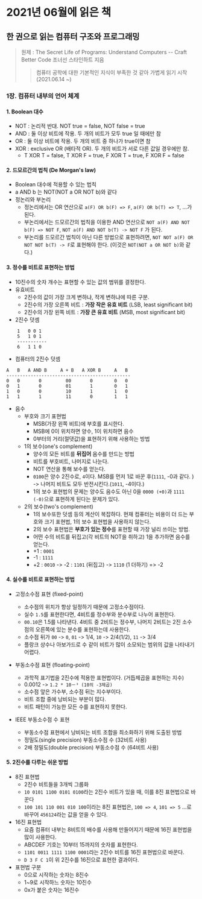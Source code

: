 # 2021년 06월에 읽은 책

## 한 권으로 읽는 컴퓨터 구조와 프로그래밍
> 원제 : The Secret Life of Programs: Understand Computers -- Craft Better Code
> 조너선 스타인하트 지음
>> 컴퓨터 공학에 대한 기본적인 지식이 부족한 것 같아 가볍게 읽기 시작 (2021.06.14 ~)   

### 1장. 컴퓨터 내부의 언어 체계
#### 1. Boolean 대수
- NOT : 논리적 반대. NOT true = false, NOT false = true
- AND : 둘 이상 비트에 작용. 두 개의 비트가 모두 true 일 때에만 참
- OR : 둘 이상 비트에 작용. 두 개의 비트 중 하나가 true이면 참
- XOR : exclusive OR (배타적 OR). 두 개의 비트가 서로 다른 값일 경우에만 참.
  - T XOR T = false, T XOR F = true, F XOR T = true, F XOR F = false
#### 2. 드모르간의 법칙 (De Morgan's law)
- Boolean 대수에 적용할 수 있는 법칙
- a AND b 는 NOT(NOT a OR NOT b)와 같다
- 정논리와 부논리
  - 정논리에서는 OR 연산으로 `a(F) OR b(F) => F`, `a(F) OR b(T) => T`, ...가 된다.
  - 부논리에서는 드모르간의 법칙을 이용한 AND 연산으로 `NOT a(F) AND NOT b(F) => NOT F`, `NOT a(F) AND NOT b(T) -> NOT F` 가 된다. 
  - 부논리를 드모르간 법칙이 아닌 다른 방법으로 표현하려면, `NOT NOT a(F) OR NOT NOT b(T) -> F`로 표현해야 한다. (이것은 `NOT(NOT a OR NOT b)`와 같다.)
  
#### 3. 정수를 비트로 표현하는 방법
- 10진수의 숫자 개수는 표현할 수 있는 값의 범위를 결정한다.
- 유효비트
  - 2진수의 값이 가장 크게 변하냐, 작게 변하냐에 따른 구분.
  - 2진수의 가장 오른쪽 비트 : **가장 작은 유효 비트** (LSB, least significant bit)
  - 2진수의 가장 왼쪽 비트 : **가장 큰 유효 비트** (MSB, most significant bit)
- 2진수 덧셈
```
    1   0 0 1
    5   1 0 1
    -----------    
    6   1 1 0
```
- 컴퓨터의 2진수 덧셈
```
A   B   A AND B     A + B   A XOR B     A   B
----------------------------------------------
0   0       0         00       0        0   0
0   1       0         01       1        0   1
1   0       0         10       1        1   0
1   1       1         11       0        1   1
```

- 음수
    - 부호와 크기 표현법
      - MSB(가장 왼쪽 비트)에 부호를 표시한다.
      - MSB에 0이 위치하면 양수, 1이 위치하면 음수
      - 0부터의 거리(절댓값)을 표현하기 위해 사용하는 방법
    - 1의 보수(one's complement)
      - 양수의 모든 비트를 **뒤집어** 음수를 만드는 방법
      - 비트를 부호비트, 나머지로 나눈다.
      - NOT 연산을 통해 보수를 얻는다.
      - `0100`은 양수 2진수로, `4`이다. MSB를 먼저 1로 바꾼 후(`1111`, -0과 같다. ) -> 나머지 비트도 모두 반전시킨다.(`1011`, -4이다.)
      - 1의 보수 표현법의 문제는 양수도 음수도 아닌 0을 `0000 (+0)`과 `1111 (-0)`으로 표현하게 된다는 문제가 있다.
    - 2의 보수(two's complement)
      - 1의 보수또한 덧셈 등의 계산이 복잡하다. 현재 컴퓨터는 비용이 더 드는 부호와 크기 표현법, 1의 보수 표현법을 사용하지 않는다.
      - 2의 보수 표현법은 **부호가 있는 정수**를 표현할 때 가장 널리 쓰이는 방법.
      - 어떤 수의 비트를 뒤집고(각 비트의 NOT을 취하고) 1을 추가하면 음수를 얻는다. 
      - +1 : `0001`
      - -1 : `1111`
      - +2 : `0010` -> -2 : `1101` (뒤집고) -> `1110` (1 더하기) => -2 

#### 4. 실수를 비트로 표현하는 방법
- 고정소수점 표현 (fixed-point)
  - 소수점의 위치가 항상 일정하기 때문에 고정소수점이다.
  - 실수 `1.5`를 표현한다면, 4비트를 정수부와 분수부로 나누어 표현한다.
  - `00.10`은 1.5를 나타낸다. 4비트 중 2비트는 정수부, 나머지 2비트는 2진 소수점의 오른쪽에 있는 분수를 표현하는데 사용한다.
  - 소수점 뒤가 `00` -> `0`, `01` -> 1/4, `10` -> 2/4(1/2), `11` -> 3/4
  - 플랑크 상수나 아보가드로 수 같이 비트가 많이 소모되는 범위의 값을 나타내기 어렵다.

- 부동소수점 표현 (floating-point)
  - 과학적 표기법을 2진수에 적용한 표현법이다. (거듭제곱을 표현하는 지수)
  - 0.0012 -> `1.2 * 10­－³ (10의 -3제곱)`
  - 소수점 앞은 가수부, 소수점 뒤는 지수부이다.
  - 비트 조합 중에 낭비되는 부분이 많다. 
  - 비트 패턴이 가능한 모든 수를 표현하지 못한다.
- IEEE 부동소수점 수 표현
  - 부동소수점 표현에서 낭비되는 비트 조합을 최소화하기 위해 도출된 방법
  - 정밀도(single precision) 부동소수점 수 (32비트 사용)
  - 2배 정밀도(double precision) 부동소수점 수 (64비트 사용)

#### 5. 2진수를 다루는 쉬운 방법
- 8진 표현법
  - 2진수 비트들을 3개씩 그룹화
  - `10 0101 1100 0101 0100`라는 2진수 비트가 있을 때, 이를 8진 표현법으로 바꾼다
  - `100 101 110 001 010 100`이라는 8진 표현법은, `100 => 4`, `101 => 5` ...로 바꾸어 `456124`라는 값을 얻을 수 있다.
- 16진 표현법
  - 요즘 컴퓨터 내부는 8비트의 배수를 사용해 만들어지기 때문에 16진 표현법을 많이 사용한다.
  - ABCDEF 기호는 10부터 15까지의 숫자를 표현한다.
  - `1101 0011 1111 1100 0001`라는 2진수 비트를 16진 표현법으로 바꾼다.
  - ` D 3 F C 1 `이 위 2진수를 16진으로 표현한 결과이다.
- 표현법 구분
  - 0으로 시작하는 숫자는 8진수
  - 1~9로 시작하느 숫자는 10진수
  - 0x가 붙은 숫자는 16진수
